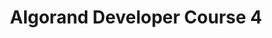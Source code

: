 ---
title: "Algorand Developer Course 4"
description: "Understanding what dApp is and how you can build dApps with Python and Reach language. By the end of this module, you will have understand what a dApp is and would be able to build your own dApp as well as built a template dApp with both Python and Reach."
type: "tutorial"
category: "Algorand Protocol Course,Algorand Components,dApps"
difficulty: "Intermediate"
summary: "Building dApps with the Python language and Reach language"
file_path: ""
image: "https://assets-global.website-files.com/5e39e095596498a8b9624af1/5ffca6e3e0d8ad9231cc2af6_Portfolio-course---final.png"
link: "https://drive.google.com/file/d/1bDZgVJzyb25uwmjB4qdAGMsXV98YdnGC/view"
status: "open"
---